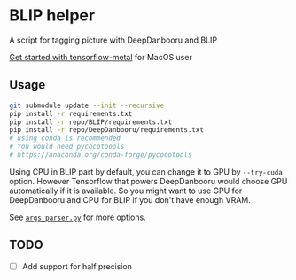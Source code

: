 # BLIP helper

A script for tagging picture with DeepDanbooru and BLIP

[Get started with tensorflow-metal](https://developer.apple.com/metal/tensorflow-plugin/) for MacOS user

## Usage

```bash
git submodule update --init --recursive
pip install -r requirements.txt
pip install -r repo/BLIP/requirements.txt
pip install -r repo/DeepDanbooru/requirements.txt
# using conda is recommended
# You would need pycocotoools
# https://anaconda.org/conda-forge/pycocotools
```

Using CPU in BLIP part by default, you can change it to GPU by `--try-cuda` option. However Tensorflow that powers DeepDanbooru would choose GPU automatically if it is available. So you might want to use GPU for DeepDanbooru and CPU for BLIP if you don't have enough VRAM.

See [`args_parser.py`](args_parser.py) for more options.

## TODO

- [ ] Add support for half precision
